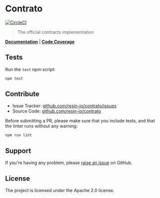 Contrato
========

[![CircleCI](https://circleci.com/gh/resin-io/contrato/tree/master.svg?style=svg)](https://circleci.com/gh/resin-io/contrato/tree/master)

> The official contracts implementation

[**Documentation**](https://balena-io.github.io/contrato/) | [**Code Coverage**](https://balena-io.github.io/contrato/lcov-report/)

Tests
-----

Run the `test` npm script:

```sh
npm test
```

Contribute
----------

- Issue Tracker: [github.com/resin-io/contrato/issues](https://github.com/resin-io/contrato/issues)
- Source Code: [github.com/resin-io/contrato](https://github.com/resin-io/contrato)

Before submitting a PR, please make sure that you include tests, and that the
linter runs without any warning:

```sh
npm run lint
```

Support
-------

If you're having any problem, please [raise an
issue](https://github.com/resin-io/contrato/issues/new) on GitHub.

License
-------

The project is licensed under the Apache 2.0 license.
